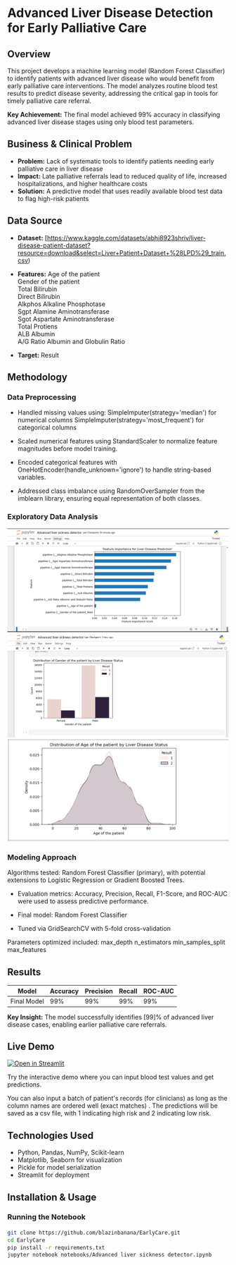 # Advanced Liver Disease Detection for Early Palliative Care

## Overview
This project develops a machine learning model (Random Forest Classifier) to identify patients with advanced liver disease who would benefit from early palliative care interventions. The model analyzes routine blood test results to predict disease severity, addressing the critical gap in tools for timely palliative care referral.

**Key Achievement:** The final model achieved 99% accuracy in classifying advanced liver disease stages using only blood test parameters.

## Business & Clinical Problem
- **Problem:** Lack of systematic tools to identify patients needing early palliative care in liver disease
- **Impact:** Late palliative referrals lead to reduced quality of life, increased hospitalizations, and higher healthcare costs
- **Solution:** A predictive model that uses readily available blood test data to flag high-risk patients

## Data Source
- **Dataset:** [https://www.kaggle.com/datasets/abhi8923shriv/liver-disease-patient-dataset?resource=download&select=Liver+Patient+Dataset+%28LPD%29_train.csv)
  
- **Features:**
Age of the patient                        
Gender of the patient                   
Total Bilirubin                         
Direct Bilirubin                        
Alkphos Alkaline Phosphotase            
Sgpt Alamine Aminotransferase           
Sgot Aspartate Aminotransferase         
Total Protiens                          
ALB Albumin                             
A/G Ratio Albumin and Globulin Ratio

- **Target:**
Result

## Methodology

### Data Preprocessing

- Handled missing values using:
SimpleImputer(strategy='median') for numerical columns
SimpleImputer(strategy='most_frequent') for categorical columns

- Scaled numerical features using StandardScaler to normalize feature magnitudes before model training.

- Encoded categorical features with OneHotEncoder(handle_unknown='ignore') to handle string-based variables.

- Addressed class imbalance using RandomOverSampler from the imblearn library, ensuring equal representation of both classes.

### Exploratory Data Analysis
![Feature Importance](assets/feature_importances.PNG)
![Data Distribution](assets/data_distribution_gender.PNG)
![Data Distribution](assets/data_distribution_age.PNG)

### Modeling Approach
Algorithms tested: Random Forest Classifier (primary), with potential extensions to Logistic Regression or Gradient Boosted Trees.

- Evaluation metrics: Accuracy, Precision, Recall, F1-Score, and ROC-AUC were used to assess predictive performance.

- Final model: Random Forest Classifier

- Tuned via GridSearchCV with 5-fold cross-validation

Parameters optimized included:
max_depth
n_estimators
min_samples_split
max_features

## Results
| Model | Accuracy | Precision | Recall | ROC-AUC |
|-------|----------|-----------|--------|---------|
| Final Model | 99% | 99% | 99% | 99% |

**Key Insight:** The model successfully identifies [99]% of advanced liver disease cases, enabling earlier palliative care referrals.

## Live Demo
[![Open in Streamlit](https://static.streamlit.io/badges/streamlit_badge_black_white.svg)](https://earlycare-gkszkb6h3xpfyo9jnqdbp3.streamlit.app/)


Try the interactive demo where you can input blood test values and get predictions.

You can also input a batch of patient's records (for clinicians) as long as the column names are ordered well (exact matches) . The predictions will be saved as a csv file, with 1 indicating high risk and 2 indicating low risk.

## Technologies Used
- Python, Pandas, NumPy, Scikit-learn
- Matplotlib, Seaborn for visualization
- Pickle for model serialization
- Streamlit for deployment

## Installation & Usage

### Running the Notebook
```bash
git clone https://github.com/blazinbanana/EarlyCare.git
cd EarlyCare
pip install -r requirements.txt
jupyter notebook notebooks/Advanced liver sickness detector.ipynb

